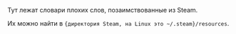 Тут лежат словари плохих слов, позаимствованные из Steam.

Их можно найти в `{директория Steam, на Linux это ~/.steam}/resources`. 

